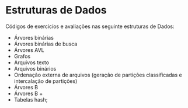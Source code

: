 # Estruturas de Dados

Códigos de exercicíos e avaliações nas seguinte estruturas de Dados:

- Árvores binárias 
- Árvores binárias de busca 
- Árvores AVL
- Grafos
- Arquivos texto
- Arquivos binários
- Ordenação externa de arquivos (geração de partições classificadas e intercalação de partições)
- Árvores B 
- Árvores B + 
- Tabelas hash;